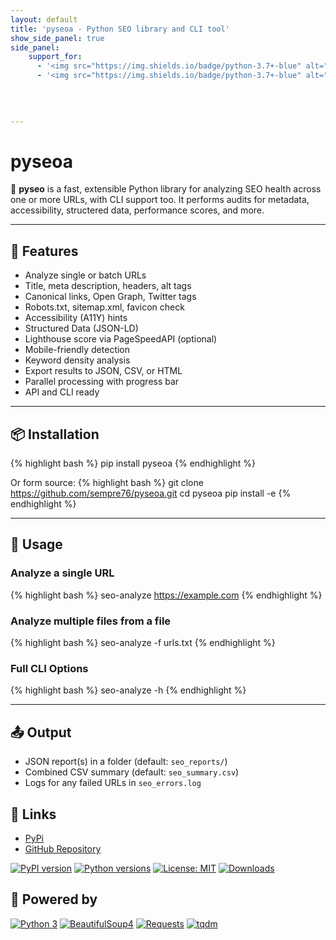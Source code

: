 ```yaml
---
layout: default
title: 'pyseoa - Python SEO library and CLI tool'
show_side_panel: true
side_panel:
    support_for: 
      - '<img src="https://img.shields.io/badge/python-3.7+-blue" alt="Python 3.7+">',
      - '<img src="https://img.shields.io/badge/python-3.7+-blue" alt="Python 3.11">',
    
        
        

---
```

# pyseoa

🔎 **pyseo** is a fast, extensible Python library for analyzing SEO health across one or more URLs, with CLI support too. It performs audits for metadata, accessibility, structered data, performance scores, and more.

---

## 🚀 Features

- Analyze single or batch URLs
- Title, meta description, headers, alt tags
- Canonical links, Open Graph, Twitter tags
- Robots.txt, sitemap.xml, favicon check
- Accessibility (A11Y) hints
- Structured Data (JSON-LD)
- Lighthouse score via PageSpeedAPI (optional)
- Mobile-friendly detection
- Keyword density analysis
- Export results to JSON, CSV, or HTML
- Parallel processing with progress bar
- API and CLI ready

---

## 📦 Installation

{% highlight bash %}
pip install pyseoa
{% endhighlight %}

Or form source:
{% highlight bash %}
git clone https://github.com/sempre76/pyseoa.git
cd pyseoa
pip install -e
{% endhighlight %}

---

## 🧪 Usage

### Analyze a single URL
{% highlight bash %}
seo-analyze https://example.com
{% endhighlight %}

### Analyze multiple files from a file

{% highlight bash %}
seo-analyze -f urls.txt
{% endhighlight %}

### Full CLI Options

{% highlight bash %}
seo-analyze -h
{% endhighlight %}

---

## 📤 Output

- JSON report(s) in a folder (default: `seo_reports/`)
- Combined CSV summary (default: `seo_summary.csv`)
- Logs for any failed URLs in `seo_errors.log`

## 🔗 Links

- [PyPi](https://pypi.org/project/pyseoa/0.1.0/)
- [GitHub Repository](https://github.com/sempre76/pyseoa)

[![PyPI version](https://img.shields.io/pypi/v/pyseoa.svg)](https://pypi.org/project/pyseoa/)
[![Python versions](https://img.shields.io/pypi/pyversions/pyseoa.svg)](https://pypi.org/project/pyseoa/)
[![License: MIT](https://img.shields.io/badge/license-MIT-blue.svg)](LICENSE)
[![Downloads](https://static.pepy.tech/badge/pyseoa)](https://pepy.tech/projects/pyseoa)

## 🔌 Powered by

[![Python 3](https://img.shields.io/badge/Python-3.x-blue.svg)](https://www.python.org/)
[![BeautifulSoup4](https://img.shields.io/badge/BeautifulSoup4-pypi-6d9cbe.svg)](https://pypi.org/project/beautifulsoup4/)
[![Requests](https://img.shields.io/badge/Requests-GitHub-3776ab.svg)](https://github.com/psf/requests)
[![tqdm](https://img.shields.io/badge/tqdm-GitHub-4b8bbe.svg)](https://github.com/tqdm/tqdm)

